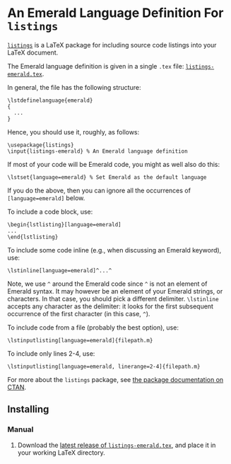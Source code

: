 # An Emerald Language Definition For `listings`

[`listings`](https://www.ctan.org/pkg/listings) is a LaTeX package for
including source code listings into your LaTeX document.

The Emerald language definition is given in a single `.tex` file:
[`listings-emerald.tex`](https://github.com/emerald/modes/releases/download/v2019.0.2/listings-emerald.tex).

In general, the file has the following structure:
```
\lstdefinelanguage{emerald}
{
  ...
}
```

Hence, you should use it, roughly, as follows:
```
\usepackage{listings}
\input{listings-emerald} % An Emerald language definition
```

If most of your code will be Emerald code, you might as well also do
this:
```
\lstset{language=emerald} % Set Emerald as the default language
```
If you do the above, then you can ignore all the occurrences of
`[language=emerald]` below.

To include a code block, use:

```
\begin{lstlisting}[language=emerald]
...
\end{lstlisting}
```

To include some code inline (e.g., when discussing an Emerald
keyword), use:

```
\lstinline[language=emerald]^...^
```
Note, we use `^` around the Emerald code since `^` is not an element
of Emerald syntax. It may however be an element of your Emerald
strings, or characters. In that case, you should pick a different
delimiter. `\lstinline` accepts any character as the delimiter: it
looks for the first subsequent occurrence of the first character (in
this case, `^`).

To include code from a file (probably the best option), use:

```
\lstinputlisting[language=emerald]{filepath.m}
```

To include only lines 2-4, use:
```
\lstinputlisting[language=emerald, linerange=2-4]{filepath.m}
```

For more about the `listings` package, see [the package documentation
on CTAN](https://www.ctan.org/pkg/listings).

## Installing

### Manual

  1. Download the [latest release of `listings-emerald.tex`](https://github.com/emerald/modes/releases/download/v2019.0.2/listings-emerald.tex),
     and place it in your working LaTeX directory.
